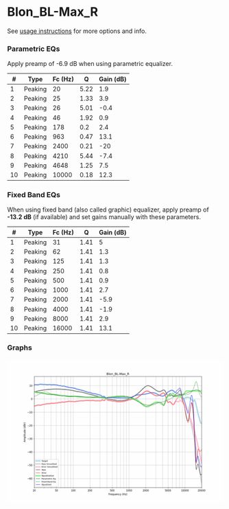 # Blon_BL-Max_R
See [usage instructions](https://github.com/jaakkopasanen/AutoEq#usage) for more options and info.

### Parametric EQs
Apply preamp of -6.9 dB when using parametric equalizer.

|   # | Type    |   Fc (Hz) |    Q |   Gain (dB) |
|-----|---------|-----------|------|-------------|
|   1 | Peaking |        20 | 5.22 |         1.9 |
|   2 | Peaking |        25 | 1.33 |         3.9 |
|   3 | Peaking |        26 | 5.01 |        -0.4 |
|   4 | Peaking |        46 | 1.92 |         0.9 |
|   5 | Peaking |       178 | 0.2  |         2.4 |
|   6 | Peaking |       963 | 0.47 |        13.1 |
|   7 | Peaking |      2400 | 0.21 |       -20   |
|   8 | Peaking |      4210 | 5.44 |        -7.4 |
|   9 | Peaking |      4648 | 1.25 |         7.5 |
|  10 | Peaking |     10000 | 0.18 |        12.3 |

### Fixed Band EQs
When using fixed band (also called graphic) equalizer, apply preamp of **-13.2 dB** (if available) and set gains manually with these parameters.

|   # | Type    |   Fc (Hz) |    Q |   Gain (dB) |
|-----|---------|-----------|------|-------------|
|   1 | Peaking |        31 | 1.41 |         5   |
|   2 | Peaking |        62 | 1.41 |         1.3 |
|   3 | Peaking |       125 | 1.41 |         1.3 |
|   4 | Peaking |       250 | 1.41 |         0.8 |
|   5 | Peaking |       500 | 1.41 |         0.9 |
|   6 | Peaking |      1000 | 1.41 |         2.7 |
|   7 | Peaking |      2000 | 1.41 |        -5.9 |
|   8 | Peaking |      4000 | 1.41 |        -1.9 |
|   9 | Peaking |      8000 | 1.41 |         2.9 |
|  10 | Peaking |     16000 | 1.41 |        13.1 |

### Graphs
![](./Blon_BL-Max_R.png)
